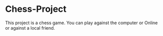 # Chess-Project
This project is a chess game. You can play against the computer or Online or against a local friend.
